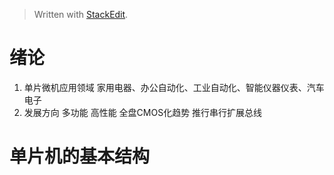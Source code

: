 > Written with [StackEdit](https://stackedit.io/).
# 绪论
1. 单片微机应用领域
家用电器、办公自动化、工业自动化、智能仪器仪表、汽车电子
2. 发展方向
多功能 高性能 全盘CMOS化趋势 推行串行扩展总线
# 单片机的基本结构

<!--stackedit_data:
eyJoaXN0b3J5IjpbMTY1NTU3ODgxOCwxODI5Njg2MDQ3LC01ND
Q0MTU4MTcsMTgwODg1OTQyNCw3MzA5OTgxMTZdfQ==
-->